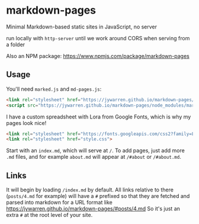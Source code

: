 # markdown-pages
Minimal Markdown-based static sites in JavaScript, no server

run locally with `http-server` until we work around CORS when serving from a folder

Also an NPM package: https://www.npmjs.com/package/markdown-pages

## Usage

You'll need `marked.js` and `md-pages.js`:

```html
<link rel="stylesheet" href="https://jywarren.github.io/markdown-pages/node_modules/spectre-markdown.css/dist/markdown.css">
<script src="https://jywarren.github.io/markdown-pages/node_modules/marked/marked.min.js"></script>
```

I have a custom spreadsheet with Lora from Google Fonts, which is why my pages look nice!

```html
<link rel="stylesheet" href="https://fonts.googleapis.com/css2?family=Lora">
<link rel="stylesheet" href="style.css">
```

Start with an `index.md`, which will serve at `/`. To add pages, just add more `.md` files, and for example `about.md` will appear at `/#about` or `/#about.md`. 

## Links

It will begin by loading `/index.md` by default. All links relative to there (`posts/4.md` for example) will have a `#` prefixed so that they are fetched and parsed into markdown for a URL format like https://jywarren.github.io/markdown-pages/#posts/4.md So it's just an extra `#` at the root level of your site.

